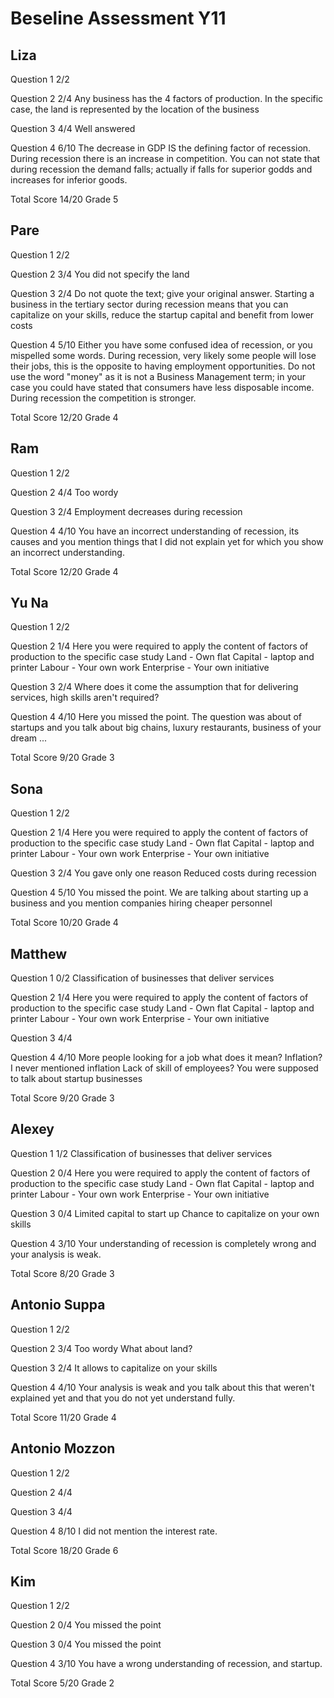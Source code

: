 # Beseline Assessment Y11

## Liza

Question 1      2/2

Question 2      2/4
                Any business has the 4 factors of production.
                In the specific case, the land is represented by the location
                of the business

Question 3      4/4
                Well answered

Question 4      6/10
                The decrease in GDP IS the defining factor of recession.
                During recession there is an increase in competition.
                You can not state that during recession the demand falls;
                actually if falls for superior godds and increases for
                inferior goods.

Total Score     14/20 Grade 5                

## Pare

Question 1      2/2

Question 2      3/4
                You did not specify the land

Question 3      2/4
                Do not quote the text; give your original answer.
                Starting a business in the tertiary sector during recession
                means that you can capitalize on your skills, reduce the
                startup capital and benefit from lower costs

Question 4      5/10
                Either you have some confused idea of recession, or you mispelled
                some words. During recession, very likely some people will lose their
                jobs, this is the opposite to having employment opportunities.
                Do not use the word "money" as it is not a Business Management term;
                in your case you could have stated that consumers have less
                disposable income.
                During recession the competition is stronger.

Total Score     12/20 Grade 4

## Ram

Question 1      2/2

Question 2      4/4
                Too wordy

Question 3      2/4
                Employment decreases during recession

Question 4      4/10
                You have an incorrect understanding of recession, its causes
                and you mention things that I did not explain yet for which
                you show an incorrect understanding.

Total Score     12/20 Grade 4

## Yu Na

Question 1      2/2

Question 2      1/4
                Here you were required to apply the content of factors of production
                to the specific case study
                Land - Own flat
                Capital - laptop and printer
                Labour - Your own work
                Enterprise - Your own initiative

Question 3      2/4
                Where does it come the assumption that for delivering services, high
                skills aren't required?

Question 4      4/10
                Here you missed the point. The question was about of startups and you
                talk about big chains, luxury restaurants, business of your dream ...

Total Score     9/20 Grade 3                

## Sona

Question 1      2/2

Question 2      1/4
                Here you were required to apply the content of factors of production
                to the specific case study
                Land - Own flat
                Capital - laptop and printer
                Labour - Your own work
                Enterprise - Your own initiative

Question 3      2/4
                You gave only one reason
                Reduced costs during recession

Question 4      5/10
                You missed the point.
                We are talking about starting up a business and you mention
                companies hiring cheaper personnel

Total Score     10/20 Grade 4

## Matthew

Question 1      0/2
                Classification of businesses that deliver services

Question 2      1/4
                Here you were required to apply the content of factors of production
                to the specific case study
                Land - Own flat
                Capital - laptop and printer
                Labour - Your own work
                Enterprise - Your own initiative

Question 3      4/4

Question 4      4/10
                More people looking for a job what does it mean?
                Inflation? I never mentioned inflation
                Lack of skill of employees? You were supposed to talk about startup
                businesses

Total Score     9/20 Grade 3


## Alexey

Question 1      1/2
                Classification of businesses that deliver services

Question 2      0/4
                Here you were required to apply the content of factors of production
                to the specific case study
                Land - Own flat
                Capital - laptop and printer
                Labour - Your own work
                Enterprise - Your own initiative

Question 3      0/4
                Limited capital to start up
                Chance to capitalize on your own skills

Question 4      3/10
                Your understanding of recession is completely wrong and your
                analysis is weak.

Total Score     8/20 Grade 3

## Antonio Suppa

Question 1      2/2

Question 2      3/4
                Too wordy
                What about land?

Question 3      2/4
                It allows to capitalize on your skills

Question 4      4/10
                Your analysis is weak and you talk about
                this that weren't explained yet and that you
                do not yet understand fully.

Total Score     11/20 Grade 4

## Antonio Mozzon

Question 1      2/2

Question 2      4/4

Question 3      4/4

Question 4      8/10
                I did not mention the interest rate.

Total Score     18/20 Grade 6

## Kim

Question 1      2/2

Question 2      0/4
                You missed the point

Question 3      0/4
                You missed the point

Question 4      3/10
                You have a wrong understanding of recession,
                and startup.

Total Score     5/20 Grade 2
